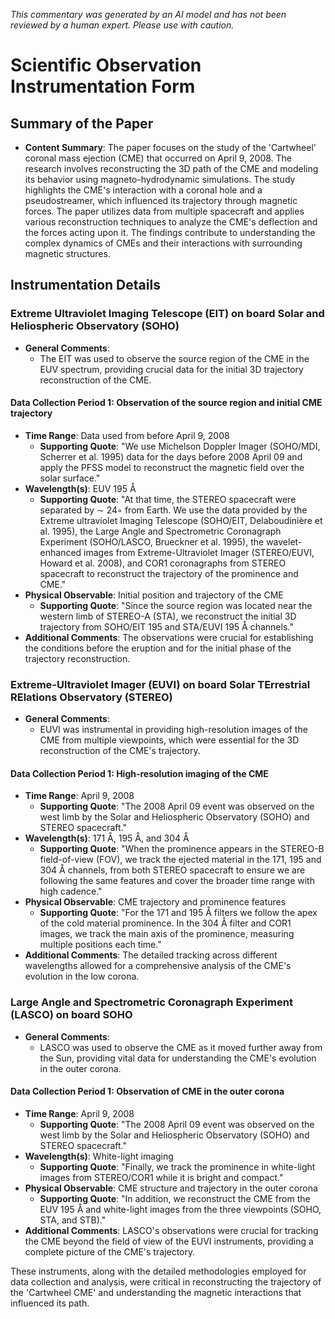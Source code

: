 _This commentary was generated by an AI model and has not been reviewed by a human expert. Please use with caution._

# Scientific Observation Instrumentation Form

## Summary of the Paper
- **Content Summary**: The paper focuses on the study of the 'Cartwheel' coronal mass ejection (CME) that occurred on April 9, 2008. The research involves reconstructing the 3D path of the CME and modeling its behavior using magneto-hydrodynamic simulations. The study highlights the CME's interaction with a coronal hole and a pseudostreamer, which influenced its trajectory through magnetic forces. The paper utilizes data from multiple spacecraft and applies various reconstruction techniques to analyze the CME's deflection and the forces acting upon it. The findings contribute to understanding the complex dynamics of CMEs and their interactions with surrounding magnetic structures.

## Instrumentation Details

### Extreme Ultraviolet Imaging Telescope (EIT) on board Solar and Heliospheric Observatory (SOHO)
- **General Comments**:
   - The EIT was used to observe the source region of the CME in the EUV spectrum, providing crucial data for the initial 3D trajectory reconstruction of the CME.

#### Data Collection Period 1: Observation of the source region and initial CME trajectory
- **Time Range**: Data used from before April 9, 2008
   - **Supporting Quote**: "We use Michelson Doppler Imager (SOHO/MDI, Scherrer et al. 1995) data for the days before 2008 April 09 and apply the PFSS model to reconstruct the magnetic field over the solar surface."
- **Wavelength(s)**: EUV 195 Å
   - **Supporting Quote**: "At that time, the STEREO spacecraft were separated by ∼ 24◦ from Earth. We use the data provided by the Extreme ultraviolet Imaging Telescope (SOHO/EIT, Delaboudinière et al. 1995), the Large Angle and Spectrometric Coronagraph Experiment (SOHO/LASCO, Brueckner et al. 1995), the wavelet-enhanced images from Extreme-Ultraviolet Imager (STEREO/EUVI, Howard et al. 2008), and COR1 coronagraphs from STEREO spacecraft to reconstruct the trajectory of the prominence and CME."
- **Physical Observable**: Initial position and trajectory of the CME
   - **Supporting Quote**: "Since the source region was located near the western limb of STEREO-A (STA), we reconstruct the initial 3D trajectory from SOHO/EIT 195 and STA/EUVI 195 Å channels."
- **Additional Comments**: The observations were crucial for establishing the conditions before the eruption and for the initial phase of the trajectory reconstruction.

### Extreme-Ultraviolet Imager (EUVI) on board Solar TErrestrial RElations Observatory (STEREO)
- **General Comments**:
   - EUVI was instrumental in providing high-resolution images of the CME from multiple viewpoints, which were essential for the 3D reconstruction of the CME's trajectory.

#### Data Collection Period 1: High-resolution imaging of the CME
- **Time Range**: April 9, 2008
   - **Supporting Quote**: "The 2008 April 09 event was observed on the west limb by the Solar and Heliospheric Observatory (SOHO) and STEREO spacecraft."
- **Wavelength(s)**: 171 Å, 195 Å, and 304 Å
   - **Supporting Quote**: "When the prominence appears in the STEREO-B field-of-view (FOV), we track the ejected material in the 171, 195 and 304 Å channels, from both STEREO spacecraft to ensure we are following the same features and cover the broader time range with high cadence."
- **Physical Observable**: CME trajectory and prominence features
   - **Supporting Quote**: "For the 171 and 195 Å filters we follow the apex of the cold material prominence. In the 304 Å filter and COR1 images, we track the main axis of the prominence, measuring multiple positions each time."
- **Additional Comments**: The detailed tracking across different wavelengths allowed for a comprehensive analysis of the CME's evolution in the low corona.

### Large Angle and Spectrometric Coronagraph Experiment (LASCO) on board SOHO
- **General Comments**:
   - LASCO was used to observe the CME as it moved further away from the Sun, providing vital data for understanding the CME's evolution in the outer corona.

#### Data Collection Period 1: Observation of CME in the outer corona
- **Time Range**: April 9, 2008
   - **Supporting Quote**: "The 2008 April 09 event was observed on the west limb by the Solar and Heliospheric Observatory (SOHO) and STEREO spacecraft."
- **Wavelength(s)**: White-light imaging
   - **Supporting Quote**: "Finally, we track the prominence in white-light images from STEREO/COR1 while it is bright and compact."
- **Physical Observable**: CME structure and trajectory in the outer corona
   - **Supporting Quote**: "In addition, we reconstruct the CME from the EUV 195 Å and white-light images from the three viewpoints (SOHO, STA, and STB)."
- **Additional Comments**: LASCO's observations were crucial for tracking the CME beyond the field of view of the EUVI instruments, providing a complete picture of the CME's trajectory.

These instruments, along with the detailed methodologies employed for data collection and analysis, were critical in reconstructing the trajectory of the 'Cartwheel CME' and understanding the magnetic interactions that influenced its path.

